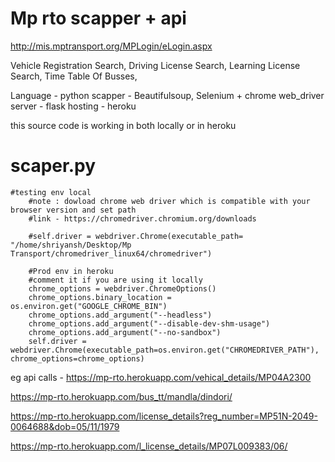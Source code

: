 # Mp rto scapper + api 

http://mis.mptransport.org/MPLogin/eLogin.aspx

Vehicle Registration Search,
Driving License Search,
Learning License Search,
Time Table Of Busses,

Language - python
scapper - Beautifulsoup, Selenium + chrome web_driver
server - flask 
hosting - heroku


this source code is working in both locally or in heroku 

# scaper.py
    #testing env local
        #note : dowload chrome web driver which is compatible with your browser version and set path 
        #link - https://chromedriver.chromium.org/downloads

        #self.driver = webdriver.Chrome(executable_path= "/home/shriyansh/Desktop/Mp Transport/chromedriver_linux64/chromedriver")
    
        #Prod env in heroku
        #comment it if you are using it locally
        chrome_options = webdriver.ChromeOptions()
        chrome_options.binary_location = os.environ.get("GOOGLE_CHROME_BIN")
        chrome_options.add_argument("--headless")
        chrome_options.add_argument("--disable-dev-shm-usage")
        chrome_options.add_argument("--no-sandbox")
        self.driver = webdriver.Chrome(executable_path=os.environ.get("CHROMEDRIVER_PATH"), chrome_options=chrome_options)

eg api calls - 
https://mp-rto.herokuapp.com/vehical_details/MP04A2300

https://mp-rto.herokuapp.com/bus_tt/mandla/dindori/

https://mp-rto.herokuapp.com/license_details?reg_number=MP51N-2049-0064688&dob=05/11/1979

https://mp-rto.herokuapp.com/l_license_details/MP07L009383/06/

